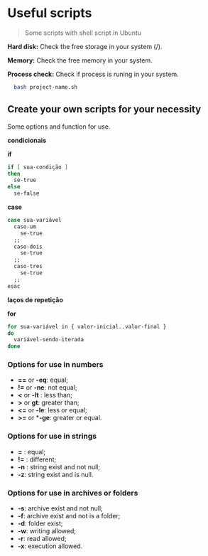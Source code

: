 # Useful scripts
>Some scripts with shell script in Ubuntu

**Hard disk:**
Check the free storage in your system (/).

**Memory:**
Check the free memory in your system.

**Process check:**
Check if process is runing in your system.

```bash
  bash project-name.sh
```

## Create your own scripts for your necessity

Some options and function for use.

**condicionais**

**if**

```bash
if [ sua-condição ]
then
  se-true
else
  se-false
```

**case**

```bash
case sua-variável
  caso-um
    se-true
  ;;
  caso-dois
    se-true
  ;;
  caso-tres
    se-true
  ;;
esac
```

**laços de repetição**

**for**

```bash
for sua-variável in { valor-inicial..valor-final }
do
  variável-sendo-iterada
done
```

### Options for use in numbers
- **==** or **-eq**: equal;
- **!=** or **-ne**: not equal;
- **<** or **-lt** : less than;
- **>** or **gt**: greater than;
- **<=** or **-le**: less or equal;
- **>=** or ***-ge**: greater or equal.

### Options for use in strings
- **=** : equal;
- **!=** : different;
- **-n** : string exist and not null;
- **-z**: string exist and is null.

### Options for use in archives or folders
- **-s**: archive exist and not null;
- **-f**: archive exist and not is a folder;
- **-d**: folder exist;
- **-w**: writing allowed;
- **-r**: read allowed;
- **-x**: execution allowed.
